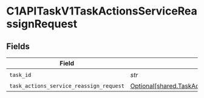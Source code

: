 # C1APITaskV1TaskActionsServiceReassignRequest


## Fields

| Field                                                                                                          | Type                                                                                                           | Required                                                                                                       | Description                                                                                                    |
| -------------------------------------------------------------------------------------------------------------- | -------------------------------------------------------------------------------------------------------------- | -------------------------------------------------------------------------------------------------------------- | -------------------------------------------------------------------------------------------------------------- |
| `task_id`                                                                                                      | *str*                                                                                                          | :heavy_check_mark:                                                                                             | N/A                                                                                                            |
| `task_actions_service_reassign_request`                                                                        | [Optional[shared.TaskActionsServiceReassignRequest]](../../models/shared/taskactionsservicereassignrequest.md) | :heavy_minus_sign:                                                                                             | N/A                                                                                                            |